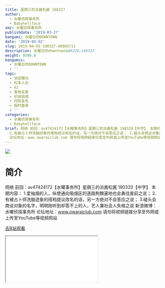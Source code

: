 ```yaml
---
title: 星期三的浜酱松酱 190327
author:
  - 水曜侦探事务所
  - Babyhellface
zmz: 水曜侦探事务所
publishdate: '2019-03-27'
bangumi: 水曜日的DOWNTOWN
date: '2019-04-02'
slug: 2019-04-01-190327-48005711
description: 水曜日的downtown&#8226;190327
weight: 9598.0
bangumis:
  - 水曜日的DOWNTOWN
  - ''
tags:
  - 浜田雅功
  - 松本人志
  - k2
  - 菊地亚美
  - 织田信成
  - 冈田圭右
  - 稲村亜美
  - ''
categories:
  - 水曜侦探事务所
  - Babyhellface
brief: 网络 前回：av47424172【水曜事务所】星期三的浜酱松酱 190320【中字】 本期内容： 1.爱抽烟的人，纵使通向吸烟区的道路荆棘遍地也会勇往直前之说；
  2.有被占卜师洗脑迹象的搭档提议改名的话，另一方绝对不会答应之说； 3.碰头会商谈对象的名字，明明刚听到却答不上的人，艺人兼社会人失格之说 新浪微博：水曜侦探事务所
  论坛地址：www.owaraiclub.com 请勿将视频链接分享至外网或上传至YouTube等视频网站
---
```

![](https://raw.githubusercontent.com/tcgriffith/owaraisite/master/static/tmpimg/k2RP6Oc.jpg)
# 简介  
网络
前回：av47424172【水曜事务所】星期三的浜酱松酱 190320【中字】
本期内容：
1.爱抽烟的人，纵使通向吸烟区的道路荆棘遍地也会勇往直前之说；
2.有被占卜师洗脑迹象的搭档提议改名的话，另一方绝对不会答应之说；
3.碰头会商谈对象的名字，明明刚听到却答不上的人，艺人兼社会人失格之说
新浪微博：水曜侦探事务所    论坛地址：www.owaraiclub.com
请勿将视频链接分享至外网或上传至YouTube等视频网站  

[去B站观看](https://www.bilibili.com/video/av48005711/)
<div class ="resp-container"><iframe class="testiframe" src="//player.bilibili.com/player.html?aid=48005711"", scrolling="no", allowfullscreen="true" > </iframe></div> 
